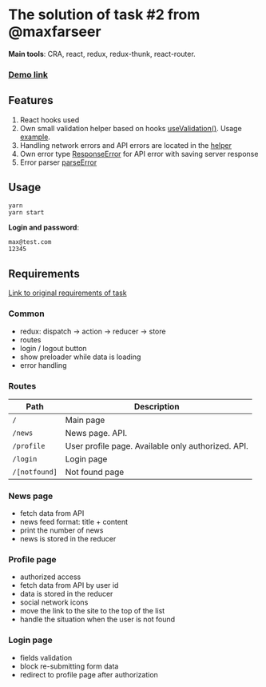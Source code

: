 # The solution of task #2 from @maxfarseer

**Main tools**: CRA, react, redux, redux-thunk, react-router.

### [Demo link](https://fivemru.github.io/maxpfrontend--tz-1-2/)


## Features

1. React hooks used
1. Own small validation helper based on hooks [useValidation()](https://github.com/fivemru/maxpfrontend--tz-1-2/blob/tz2/src/helpers/useValidation.js). Usage [example](https://github.com/fivemru/maxpfrontend--tz-1-2/blob/tz2/src/components/LoginPage/LoginPage.js).
1. Handling network errors and API errors are located in the [helper](https://github.com/fivemru/maxpfrontend--tz-1-2/blob/tz2/src/helpers/network.js)
1. Own error type [ResponseError](https://github.com/fivemru/maxpfrontend--tz-1-2/blob/tz2/src/helpers/errors.js) for API error with saving server response
1. Error parser [parseError](https://github.com/fivemru/maxpfrontend--tz-1-2/blob/tz2/src/helpers/errors.js)

## Usage

```
yarn
yarn start
```

**Login and password**:
```
max@test.com
12345
```

## Requirements

[Link to original requirements of task](https://github.com/maxfarseer/tz-webinars/tree/tz-2-react-redux-router-async)

### Common

- redux: dispatch -> action -> reducer -> store
- routes
- login / logout button
- show preloader while data is loading
- error handling

### Routes

| Path          | Description                                        |
| ------------- | -------------------------------------------------- |
| `/`           | Main page                                          |
| `/news`       | News page. API.                                    |
| `/profile`    | User profile page. Available only authorized. API. |
| `/login`      | Login page                                         |
| `/[notfound]` | Not found page                                     |


### News page

- fetch data from API
- news feed format: title + content
- print the number of news
- news is stored in the reducer

### Profile page

- authorized access
- fetch data from API by user id
- data is stored in the reducer
- social network icons
- move the link to the site to the top of the list
- handle the situation when the user is not found


### Login page

- fields validation
- block re-submitting form data
- redirect to profile page after authorization

